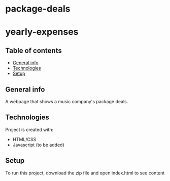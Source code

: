 # package-deals
# yearly-expenses
## Table of contents
* [General info](#general-info)
* [Technologies](#technologies)
* [Setup](#setup)

## General info
A webpage that shows a music company's package deals.

## Technologies
Project is created with:
* HTML/CSS
* Javascript (to be added)

	
## Setup
To run this project, download the zip file and open index.html to see content
